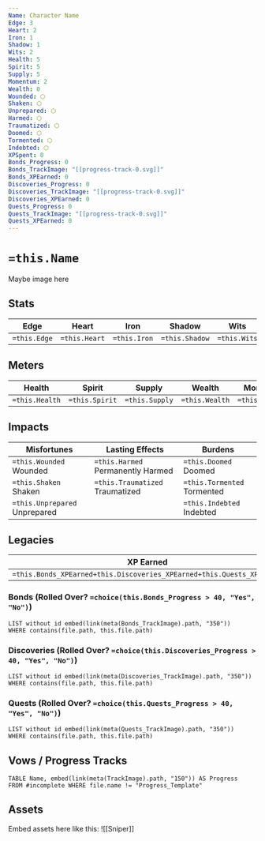 ```yaml
---
Name: Character Name
Edge: 3
Heart: 2
Iron: 1
Shadow: 1
Wits: 2
Health: 5
Spirit: 5
Supply: 5
Momentum: 2
Wealth: 0
Wounded: ⬡
Shaken: ⬡
Unprepared: ⬡
Harmed: ⬡
Traumatized: ⬡
Doomed: ⬡
Tormented: ⬡
Indebted: ⬡
XPSpent: 0
Bonds_Progress: 0
Bonds_TrackImage: "[[progress-track-0.svg]]"
Bonds_XPEarned: 0
Discoveries_Progress: 0
Discoveries_TrackImage: "[[progress-track-0.svg]]"
Discoveries_XPEarned: 0
Quests_Progress: 0
Quests_TrackImage: "[[progress-track-0.svg]]"
Quests_XPEarned: 0
---
```

# `=this.Name`
Maybe image here

## Stats
| Edge | Heart | Iron | Shadow | Wits |
| --- | --- | --- | --- | --- |
| `=this.Edge` | `=this.Heart` | `=this.Iron` | `=this.Shadow` | `=this.Wits` |

## Meters
| Health | Spirit | Supply | Wealth | Momentum |
| --- | --- | --- | --- | --- |
| `=this.Health` | `=this.Spirit` | `=this.Supply` | `=this.Wealth` | `=this.Momentum` |

## Impacts
| Misfortunes | Lasting Effects | Burdens |
| --- | --- | --- |
| `=this.Wounded` Wounded | `=this.Harmed` Permanently Harmed | `=this.Doomed` Doomed |
| `=this.Shaken` Shaken | `=this.Traumatized` Traumatized | `=this.Tormented` Tormented |
| `=this.Unprepared` Unprepared |  | `=this.Indebted` Indebted |

## Legacies
| XP Earned | XP Spent |
| --- | --- |
| `=this.Bonds_XPEarned+this.Discoveries_XPEarned+this.Quests_XPEarned` | `=this.XPSpent` |
### Bonds (Rolled Over? `=choice(this.Bonds_Progress > 40, "Yes", "No")`)
```dataview
LIST without id embed(link(meta(Bonds_TrackImage).path, "350"))
WHERE contains(file.path, this.file.path)
```
### Discoveries (Rolled Over? `=choice(this.Discoveries_Progress > 40, "Yes", "No")`)
```dataview
LIST without id embed(link(meta(Discoveries_TrackImage).path, "350"))
WHERE contains(file.path, this.file.path)
```
### Quests (Rolled Over? `=choice(this.Quests_Progress > 40, "Yes", "No")`)
```dataview
LIST without id embed(link(meta(Quests_TrackImage).path, "350"))
WHERE contains(file.path, this.file.path)
```
## Vows / Progress Tracks
```dataview
TABLE Name, embed(link(meta(TrackImage).path, "150")) AS Progress
FROM #incomplete WHERE file.name != "Progress_Template" 
```
## Assets
Embed assets here like this:
![[Sniper]]
